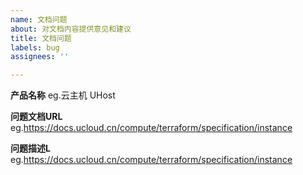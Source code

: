 ```yaml
---
name: 文档问题
about: 对文档内容提供意见和建议
title: 文档问题
labels: bug
assignees: ''

---
```


**产品名称**
eg.云主机 UHost

**问题文档URL**
 eg.https://docs.ucloud.cn/compute/terraform/specification/instance

**问题描述L**
 eg.https://docs.ucloud.cn/compute/terraform/specification/instance
